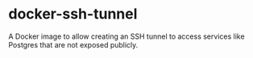 # docker-ssh-tunnel
A Docker image to allow creating an SSH tunnel to access services like Postgres that are not exposed publicly.
